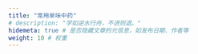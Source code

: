```yaml
---
title: "常用单味中药"
# description: "学如逆水行舟，不进则退。"
hidemeta: true # 是否隐藏文章的元信息，如发布日期、作者等
weight: 10 # 权重
---
```




<!-- more -->

